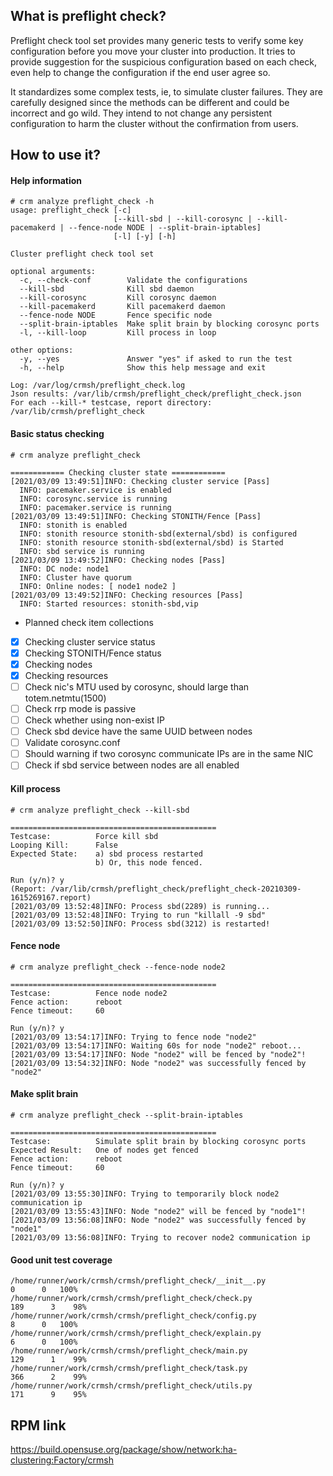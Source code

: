 ## What is preflight check?
Preflight check tool set provides many generic tests to verify some key configuration before you move your cluster into production. It tries to provide suggestion for the suspicious configuration based on each check, even help to change the configuration if the end user agree so.

It standardizes some complex tests, ie, to simulate cluster failures. They are carefully designed since the methods can be different and could be incorrect and go wild. They intend to not change any persistent configuration to harm the cluster without the confirmation from users.

## How to use it?
#### Help information
```Shell
# crm analyze preflight_check -h
usage: preflight_check [-c]
                       [--kill-sbd | --kill-corosync | --kill-pacemakerd | --fence-node NODE | --split-brain-iptables]
                       [-l] [-y] [-h]

Cluster preflight check tool set

optional arguments:
  -c, --check-conf        Validate the configurations
  --kill-sbd              Kill sbd daemon
  --kill-corosync         Kill corosync daemon
  --kill-pacemakerd       Kill pacemakerd daemon
  --fence-node NODE       Fence specific node
  --split-brain-iptables  Make split brain by blocking corosync ports
  -l, --kill-loop         Kill process in loop

other options:
  -y, --yes               Answer "yes" if asked to run the test
  -h, --help              Show this help message and exit

Log: /var/log/crmsh/preflight_check.log
Json results: /var/lib/crmsh/preflight_check/preflight_check.json
For each --kill-* testcase, report directory: /var/lib/crmsh/preflight_check
```
#### Basic status checking
```Shell
# crm analyze preflight_check 

============ Checking cluster state ============
[2021/03/09 13:49:51]INFO: Checking cluster service [Pass]
  INFO: pacemaker.service is enabled
  INFO: corosync.service is running
  INFO: pacemaker.service is running
[2021/03/09 13:49:51]INFO: Checking STONITH/Fence [Pass]
  INFO: stonith is enabled
  INFO: stonith resource stonith-sbd(external/sbd) is configured
  INFO: stonith resource stonith-sbd(external/sbd) is Started
  INFO: sbd service is running
[2021/03/09 13:49:52]INFO: Checking nodes [Pass]
  INFO: DC node: node1
  INFO: Cluster have quorum
  INFO: Online nodes: [ node1 node2 ]
[2021/03/09 13:49:52]INFO: Checking resources [Pass]
  INFO: Started resources: stonith-sbd,vip
```
* Planned check item collections
- [x] Checking cluster service status
- [x] Checking STONITH/Fence status
- [x] Checking nodes
- [x] Checking resources
- [ ] Check nic's MTU used by corosync, should large than totem.netmtu(1500)
- [ ] Check rrp mode is passive
- [ ] Check whether using non-exist IP
- [ ] Check sbd device have the same UUID between nodes
- [ ] Validate corosync.conf
- [ ] Should warning if two corosync communicate IPs are in the same NIC
- [ ] Check if sbd service between nodes are all enabled

#### Kill process
```Shell
# crm analyze preflight_check --kill-sbd

==============================================
Testcase:          Force kill sbd
Looping Kill:      False
Expected State:    a) sbd process restarted
                   b) Or, this node fenced.

Run (y/n)? y
(Report: /var/lib/crmsh/preflight_check/preflight_check-20210309-1615269167.report)
[2021/03/09 13:52:48]INFO: Process sbd(2289) is running...
[2021/03/09 13:52:48]INFO: Trying to run "killall -9 sbd"
[2021/03/09 13:52:50]INFO: Process sbd(3212) is restarted!
```
#### Fence node
```Shell
# crm analyze preflight_check --fence-node node2

==============================================
Testcase:          Fence node node2
Fence action:      reboot
Fence timeout:     60

Run (y/n)? y
[2021/03/09 13:54:17]INFO: Trying to fence node "node2"
[2021/03/09 13:54:17]INFO: Waiting 60s for node "node2" reboot...
[2021/03/09 13:54:17]INFO: Node "node2" will be fenced by "node2"!
[2021/03/09 13:54:32]INFO: Node "node2" was successfully fenced by "node2"
```
#### Make split brain
```Shell
# crm analyze preflight_check --split-brain-iptables

==============================================
Testcase:          Simulate split brain by blocking corosync ports
Expected Result:   One of nodes get fenced
Fence action:      reboot
Fence timeout:     60

Run (y/n)? y
[2021/03/09 13:55:30]INFO: Trying to temporarily block node2 communication ip
[2021/03/09 13:55:43]INFO: Node "node2" will be fenced by "node1"!
[2021/03/09 13:56:08]INFO: Node "node2" was successfully fenced by "node1"
[2021/03/09 13:56:08]INFO: Trying to recover node2 communication ip
```
#### Good unit test coverage
```
/home/runner/work/crmsh/crmsh/preflight_check/__init__.py                                         0      0   100%
/home/runner/work/crmsh/crmsh/preflight_check/check.py                                          189      3    98%
/home/runner/work/crmsh/crmsh/preflight_check/config.py                                           8      0   100%
/home/runner/work/crmsh/crmsh/preflight_check/explain.py                                          6      0   100%
/home/runner/work/crmsh/crmsh/preflight_check/main.py                                           129      1    99%
/home/runner/work/crmsh/crmsh/preflight_check/task.py                                           366      2    99%
/home/runner/work/crmsh/crmsh/preflight_check/utils.py                                          171      9    95%
```
## RPM link
https://build.opensuse.org/package/show/network:ha-clustering:Factory/crmsh
